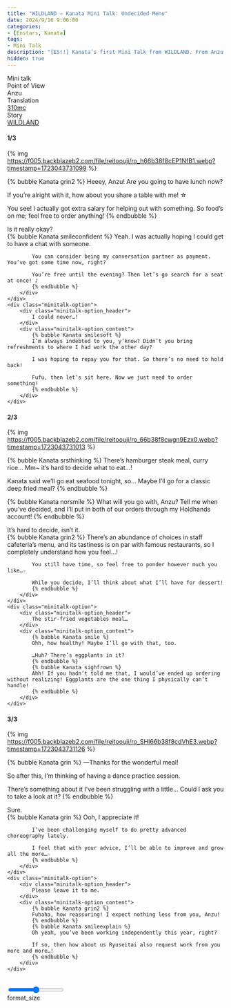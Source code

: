 ```yaml
---
title: "WILDLAND – Kanata Mini Talk: Undecided Menu"
date: 2024/9/16 9:06:00
categories:
- [Enstars, Kanata]
tags:
- Mini Talk
description: "[ES!!] Kanata’s first Mini Talk from WILDLAND. From Anzu’s POV."
hidden: true
---
```

<div class="three-wrapper" style="--storyColor:#5ac189;--storyColor-rgb:90,193,137;--storyColor-h:147.4;--storyColor-s:45.4%;--storyColor-l:55.5%;">
    <div class="info-area">
        <div class="info">
            <div class="info-item characters">
                <div class="label">
                    Mini talk
                </div>
                <div class="value">
					<a href="/categories/Enstars/Kanata" character="Kanata"></a>
                </div>
            </div>
            <div class="info-item one">
                <div class="label">
                    Point of View
                </div>
                <div class="value">
                    Anzu
                </div>
            </div>
            <div class="info-item two">
                <div class="label">
                    Translation
                </div>
                <div class="value">
                    <a href="/about">310mc</a>
                </div>
            </div>
            <div class="info-item three">
                <div class="label">
                   Story
                </div>
                <div class="value">
                    <a href="/wildland">WILDLAND</a>
                </div>
            </div>
        </div>
    </div>
</div>

<!-- more -->

#### <div mt="rare"></div> 1/3

{% img https://f005.backblazeb2.com/file/reitoouji/ro_h66b38f8cEP1NfB1.webp?timestamp=1723043731099 %}

{% bubble Kanata grin2 %}
Heeey, Anzu! Are you going to have lunch now?

If you’re alright with it, how about you share a table with me! ☆

You see! I actually got extra salary for helping out with something. So food’s on me; feel free to order anything!
{% endbubble %}

<div class="minitalk" character="Anzu">
    <div class="minitalk-option">
        <div class="minitalk-option_header">
            Is it really okay?
        </div>
        <div class="minitalk-option_content">
            {% bubble Kanata smileconfident %}
            Yeah. I was actually hoping I could get to have a chat with someone.

            You can consider being my conversation partner as payment. You’ve got some time now, right?

            You’re free until the evening? Then let’s go search for a seat at once! ♪
			{% endbubble %}
        </div>
    </div>
    <div class="minitalk-option">
        <div class="minitalk-option_header">
            I could never…!
        </div>
        <div class="minitalk-option_content">
            {% bubble Kanata smilesoft %}
            I’m always indebted to you, y’know? Didn’t you bring refreshments to where I had work the other day?

            I was hoping to repay you for that. So there’s no need to hold back!

            Fufu, then let’s sit here. Now we just need to order something!
			{% endbubble %}
        </div>
    </div>
</div>

#### <div mt="rare"></div> 2/3

{% img https://f005.backblazeb2.com/file/reitoouji/ro_66b38f8cwgn9Ezx0.webp?timestamp=1723043731013 %}

{% bubble Kanata srsthinking %}
There’s hamburger steak meal, curry rice… Mm~ it’s hard to decide what to eat…!

Kanata said we’ll go eat seafood tonight, so… Maybe I’ll go for a classic deep fried meal?
{% endbubble %}

{% bubble Kanata norsmile %}
What will you go with, Anzu? Tell me when you’ve decided, and I’ll put in both of our orders through my Holdhands account!
{% endbubble %}

<div class="minitalk" character="Anzu">
    <div class="minitalk-option">
        <div class="minitalk-option_header">
            It’s hard to decide, isn’t it.
        </div>
        <div class="minitalk-option_content">
            {% bubble Kanata grin2 %}
            There’s an abundance of choices in staff cafeteria’s menu, and its tastiness is on par with famous restaurants, so I completely understand how you feel…!

            You still have time, so feel free to ponder however much you like…☆

            While you decide, I’ll think about what I’ll have for dessert!
			{% endbubble %}
        </div>
    </div>
    <div class="minitalk-option">
        <div class="minitalk-option_header">
            The stir-fried vegetables meal…
        </div>
        <div class="minitalk-option_content">
            {% bubble Kanata smile %}
            Ohh, how healthy! Maybe I’ll go with that, too.

            …Huh? There’s eggplants in it?
            {% endbubble %}
            {% bubble Kanata sighfrown %}
            Ahh! If you hadn’t told me that, I would’ve ended up ordering without realizing! Eggplants are the one thing I physically can’t handle!
			{% endbubble %}
        </div>
    </div>
</div>

#### <div mt="rare"></div> 3/3

{% img https://f005.backblazeb2.com/file/reitoouji/ro_SHI66b38f8cdVhE3.webp?timestamp=1723043731126 %}

{% bubble Kanata grin %}
—Thanks for the wonderful meal!

So after this, I’m thinking of having a dance practice session.

There’s something about it I’ve been struggling with a little… Could I ask you to take a look at it?
{% endbubble %}

<div class="minitalk" character="Anzu">
    <div class="minitalk-option">
        <div class="minitalk-option_header">
            Sure.
        </div>
        <div class="minitalk-option_content">
            {% bubble Kanata grin %}
            Ooh, I appreciate it!

            I’ve been challenging myself to do pretty advanced choreography lately.

            I feel that with your advice, I’ll be able to improve and grow all the more…☆
			{% endbubble %}
        </div>
    </div>
    <div class="minitalk-option">
        <div class="minitalk-option_header">
            Please leave it to me.
        </div>
        <div class="minitalk-option_content">
            {% bubble Kanata grin2 %}
            Fuhaha, how reassuring! I expect nothing less from you, Anzu!
            {% endbubble %}
            {% bubble Kanata smileexplain %}
            Oh yeah, you’ve been working independently this year, right?

            If so, then how about us Ryuseitai also request work from you more and more…!
			{% endbubble %}
        </div>
    </div>
</div>
<br>
<div class="navigation2">
    <div class="toolbar-wrapper">
        <div class="slider-container">
            <input type="range" min="1" max="5" value="3" class="slider">
        </div>
        <div class="toolbar">
            <a target="_blank" href="/translations" class="home-button" title="Translations Masterlist"><i class="fa fa-home"></i></a>
            <div class="toolbar__section">
                <a id="sliderDrop">
                    <span class="material-icons-round" title="Text Size">format_size</span>
                </a>
            </div>
            <a target="_blank" href="/wildland#Mini-Talks" title="Index"><i class="fa fa-star"></i></a>
            <a href="/wildland/minitalk/kanata_2" title="Kanata Mini Talk: In Order To Represent Myself"><i class="fa fa-arrow-right"></i></a>
            <a href="#top" class="top-arrow" title="Back to Top"><i class="fa fa-arrow-up"></i></a>
        </div>
    </div>
</div>